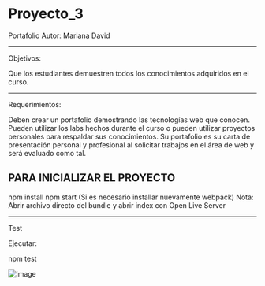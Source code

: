 # Proyecto_3
Portafolio
Autor: Mariana David 

--------------------
Objetivos:

Que los estudiantes demuestren todos los conocimientos adquiridos en el curso.

---------------------
Requerimientos:

Deben crear un portafolio demostrando las tecnologías web que conocen. Pueden utilizar los labs hechos durante el curso o pueden utilizar proyectos personales para respaldar sus conocimientos. Su portafolio es su carta de presentación personal y profesional al solicitar trabajos en el área de web y será evaluado como tal.

PARA INICIALIZAR EL PROYECTO
-------------------------------------

npm install
npm start (Si es necesario installar nuevamente webpack)
Nota: Abrir archivo directo del bundle y abrir index con Open Live Server

--------------------
Test

Ejecutar: 

npm test 


![image](https://user-images.githubusercontent.com/72479030/171776271-d6a00644-00ec-4462-87e9-9d39439d0c98.png)





